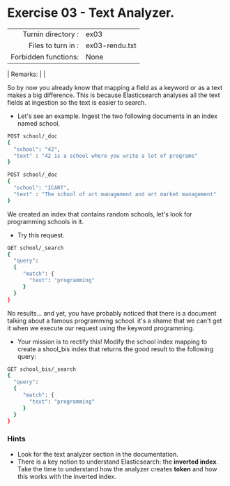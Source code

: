 # Exercise 03 - Text Analyzer.

|                         |                    |
| -----------------------:| ------------------ |
|   Turnin directory :    |  ex03              |
|   Files to turn in :    |  ex03-rendu.txt    |
|   Forbidden functions:  |  None              |

|   Remarks:              |                    |


So by now you already know that mapping a field as a keyword or as a text makes a big difference. This is because Elasticsearch analyses all the text fields at ingestion so the text is easier to search. 

- Let's see an example. Ingest the two following documents in an index named school.

```bash
POST school/_doc
{
  "school": "42",
  "text" : "42 is a school where you write a lot of programs"
}

POST school/_doc
{
  "school": "ICART",
  "text" : "The school of art management and art market management"
}
```

We created an index that contains random schools, let's look for programming schools in it.  

- Try this request.

```bash
GET school/_search
{
  "query": 
  {
     "match": {
       "text": "programming"
     }
  }
}
```

No results... and yet, you have probably noticed that there is a document talking about a famous programming school.
it's a shame that we can't get it when we execute our request using the keyword programming.

- Your mission is to rectify this! Modify the school index mapping to create a shool_bis index that returns the good result to the following query:

```bash
GET school_bis/_search
{
  "query": 
  {
     "match": {
       "text": "programming"
     }
  }
}
```

### Hints

- Look for the text analyzer section in the documentation.
- There is a key notion to understand Elasticsearch: the **inverted index**. Take the time to understand how the analyzer creates **token** and how this works with the inverted index.
